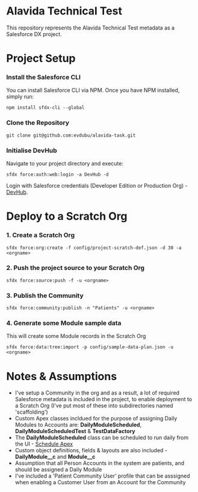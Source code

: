 # Alavida Technical Test
This repository represents the Alavida Technical Test metadata as a Salesforce DX project.

# Project Setup

### Install the Salesforce CLI

You can install Salesforce CLI via NPM. Once you have NPM installed, simply run:

    npm install sfdx-cli --global

### Clone the Repository

    git clone git@github.com:evdubu/alavida-task.git

### Initialise DevHub

Navigate to your project directory and execute:

    sfdx force:auth:web:login -a DevHub -d

Login with Salesforce credentials (Developer Edition or Production Org) - [DevHub](https://developer.salesforce.com/docs/atlas.en-us.sfdx_setup.meta/sfdx_setup/sfdx_setup_enable_devhub.htm).

# Deploy to a Scratch Org

### 1. Create a Scratch Org

    sfdx force:org:create -f config/project-scratch-def.json -d 30 -a <orgname>

### 2. Push the project source to your Scratch Org

    sfdx force:source:push -f -u <orgname>

### 3. Publish the Community

    sfdx force:community:publish -n "Patients" -u <orgname>

### 4. Generate some Module sample data
This will create some Module records in the Scratch Org

    sfdx force:data:tree:import -p config/sample-data-plan.json -u <orgname>

# Notes & Assumptions
-  I've setup a Community in the org and as a result, a lot of required Salesforce metadata is included in the project, to enable deployment to a Scratch Org (I've put most of these into subdirectories named 'scaffolding')
- Custom Apex classes incldued for the purpose of assigning Daily Modules to Accounts are: **DailyModuleScheduled**, **DailyModuleScheduledTest** & **TestDataFactory**
- The **DailyModuleScheduled** class can be scheduled to run daily from the UI - [Schedule Apex](https://help.salesforce.com/articleView?id=code_schedule_batch_apex.htm&type=5)
- Custom object definitions, fields & layouts are also included - **DailyModule__c** and **Module__c**
- Assumption that all Person Accounts in the system are patients, and should be assigned a Daily Module
- I've included a 'Patient Community User' profile that can be asssigned when enabling a Customer User from an Account for the Community